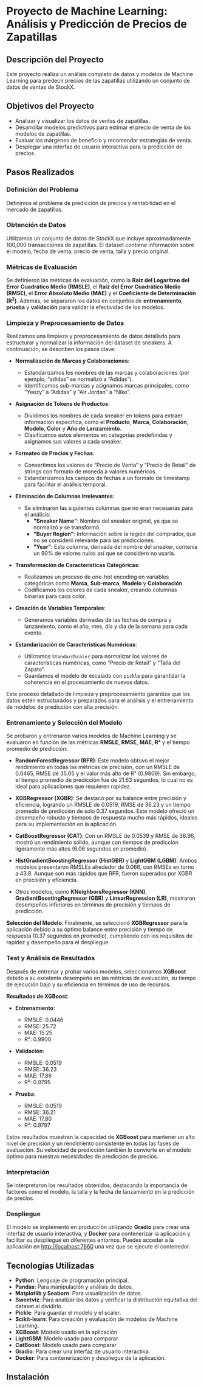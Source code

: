 # Proyecto de Machine Learning: Análisis y Predicción de Precios de Zapatillas

## Descripción del Proyecto

Este proyecto realiza un análisis completo de datos y modelos de Machine Learning para predecir precios de las zapatillas utilizando un conjunto de datos de ventas de StockX. 

## Objetivos del Proyecto

- Analizar y visualizar los datos de ventas de zapatillas.
- Desarrollar modelos predictivos para estimar el precio de venta de los modelos de zapatillas.
- Evaluar los márgenes de beneficio y recomendar estrategias de venta.
- Desplegar una interfaz de usuario interactiva para la predicción de precios.

## Pasos Realizados

### Definición del Problema
Definimos el problema de predicción de precios y rentabilidad en el mercado de zapatillas.

### Obtención de Datos
Utilizamos un conjunto de datos de StockX que incluye aproximadamente 100,000 transacciones de zapatillas. El dataset contiene información sobre el modelo, fecha de venta, precio de venta, talla y precio original.

### Métricas de Evaluación
Se definieron las métricas de evaluación, como la **Raíz del Logaritmo del Error Cuadrático Medio (RMSLE)**, el **Raíz del Error Cuadrático Medio (RMSE)**, el **Error Absoluto Medio (MAE)** y el **Coeficiente de Determinación (R<sup>2</sup>)**. Además, se separaron los datos en conjuntos de **entrenamiento**, **prueba** y **validación** para validar la efectividad de los modelos.




### Limpieza y Preprocesamiento de Datos

Realizamos una limpieza y preprocesamiento de datos detallado para estructurar y normalizar la información del dataset de sneakers. A continuación, se describen los pasos clave:

- **Normalización de Marcas y Colaboraciones**: 
  - Estandarizamos los nombres de las marcas y colaboraciones (por ejemplo, “adidas” se normalizó a “Adidas”).
  - Identificamos sub-marcas y asignamos marcas principales, como “Yeezy” a “Adidas” y “Air Jordan” a “Nike”.

- **Asignación de Tokens de Productos**:
  - Dividimos los nombres de cada sneaker en tokens para extraer información específica, como el **Producto**, **Marca**, **Colaboración**, **Modelo**, **Color** y **Año de Lanzamiento**.
  - Clasificamos estos elementos en categorías predefinidas y asignamos sus valores a cada sneaker.

- **Formateo de Precios y Fechas**:
  - Convertimos los valores de “Precio de Venta” y “Precio de Retail” de strings con formato de moneda a valores numéricos.
  - Estandarizamos los campos de fechas a un formato de timestamp para facilitar el análisis temporal.

- **Eliminación de Columnas Irrelevantes**:
  - Se eliminaron las siguientes columnas que no eran necesarias para el análisis:
    - **"Sneaker Name"**: Nombre del sneaker original, ya que se normalizó y se transformó.
    - **"Buyer Region"**: Información sobre la región del comprador, que no se consideró relevante para las predicciones.
    - **"Year"**: Esta columna, derivada del nombre del sneaker, contenía un 90% de valores nulos así que se considero no usarla.

- **Transformación de Características Categóricas**:
  - Realizamos un proceso de one-hot encoding en variables categóricas como **Marca**, **Sub-marca**, **Modelo** y **Colaboración**.
  - Codificamos los colores de cada sneaker, creando columnas binarias para cada color.

- **Creación de Variables Temporales**:
  - Generamos variables derivadas de las fechas de compra y lanzamiento, como el año, mes, día y día de la semana para cada evento.

- **Estandarización de Características Numéricas**:
  - Utilizamos `StandardScaler` para normalizar los valores de características numéricas, como “Precio de Retail” y “Talla del Zapato”.
  - Guardamos el modelo de escalado con `pickle` para garantizar la coherencia en el procesamiento de nuevos datos.

Este proceso detallado de limpieza y preprocesamiento garantiza que los datos estén estructurados y preparados para el análisis y el entrenamiento de modelos de predicción con alta precisión.



### Entrenamiento y Selección del Modelo

Se probaron y entrenaron varios modelos de Machine Learning y se evaluaron en función de las métricas **RMSLE**, **RMSE**, **MAE**, **R²** y el tiempo promedio de predicción:

- **RandomForestRegressor (RFR)**: Este modelo obtuvo el mejor rendimiento en todas las métricas de precisión, con un RMSLE de 0.0465, RMSE de 35.05 y el valor más alto de R² (0.9809). Sin embargo, el tiempo promedio de predicción fue de 21.63 segundos, lo cual no es ideal para aplicaciones que requieren rapidez.

- **XGBRegressor (XGBR)**: Se destacó por su balance entre precisión y eficiencia, logrando un RMSLE de 0.0519, RMSE de 36.23 y un tiempo promedio de predicción de solo 0.37 segundos. Este modelo ofreció un desempeño robusto y tiempos de respuesta mucho más rápidos, ideales para su implementación en la aplicación.

- **CatBoostRegressor (CAT)**: Con un RMSLE de 0.0539 y RMSE de 36.96, mostró un rendimiento sólido, aunque con tiempos de predicción ligeramente más altos (6.06 segundos en promedio).

- **HistGradientBoostingRegressor (HistGBR)** y **LightGBM (LGBM)**: Ambos modelos presentaron RMSLEs alrededor de 0.066, con RMSEs en torno a 43.8. Aunque son más rápidos que RFR, fueron superados por XGBR en precisión y eficiencia.

- Otros modelos, como **KNeighborsRegressor (KNN)**, **GradientBoostingRegressor (GBR)** y **LinearRegression (LR)**, mostraron desempeños inferiores en términos de precisión y tiempos de predicción.

**Selección del Modelo**:
Finalmente, se seleccionó **XGBRegressor** para la aplicación debido a su óptimo balance entre precisión y tiempo de respuesta (0.37 segundos en promedio), cumpliendo con los requisitos de rapidez y desempeño para el despliegue.



### Test y Análisis de Resultados

Después de entrenar y probar varios modelos, seleccionamos **XGBoost** debido a su excelente desempeño en las métricas de evaluación, su tiempo de ejecución bajo y su eficiencia en términos de uso de recursos.

**Resultados de XGBoost**:

- **Entrenamiento**:
  - RMSLE: 0.0446
  - RMSE: 25.72
  - MAE: 15.25
  - R²: 0.9900

- **Validación**:
  - RMSLE: 0.0519
  - RMSE: 36.23
  - MAE: 17.86
  - R²: 0.9795

- **Prueba**:
  - RMSLE: 0.0519
  - RMSE: 36.21
  - MAE: 17.80
  - R²: 0.9797

Estos resultados muestran la capacidad de **XGBoost** para mantener un alto nivel de precisión y un rendimiento consistente en todas las fases de evaluación. Su velocidad de predicción también lo convierte en el modelo óptimo para nuestras necesidades de predicción de precios.


### Interpretación
Se interpretaron los resultados obtenidos, destacando la importancia de factores como el modelo, la talla y la fecha de lanzamiento
 en la predicción de precios.

### Despliegue
El modelo se implementó en producción utilizando **Gradio** para crear una interfaz de usuario interactiva, y **Docker** para contenerizar la aplicación y facilitar su despliegue en diferentes entornos. Puedes acceder a la aplicación en [http://localhost:7860](http://localhost:7860) una vez que se ejecute el contenedor.


## Tecnologías Utilizadas

- **Python**: Lenguaje de programación principal.
- **Pandas**: Para manipulación y análisis de datos.
- **Matplotlib y Seaborn**: Para visualización de datos.
- **Sweetviz**: Para analizar los datos y verificar la distribución equitativa del dataset al dividirlo.
- **Pickle**: Para guardar el modelo y el scaler.
- **Scikit-learn**: Para creación y evaluación de modelos de Machine Learning.
- **XGBoost**: Modelo usado en la aplicación
- **LightGBM**: Modelo usado para comparar
- **CatBoost**: Modelo usado para comparar
- **Gradio**: Para crear una interfaz de usuario interactiva.
- **Docker**: Para contenerización y despliegue de la aplicación.



## Instalación
